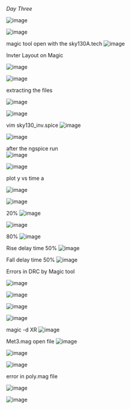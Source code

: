 *Day Three*

![image](https://github.com/piyushk246/Digital_VLSI_SoC_Design_And_Planning/assets/65733681/7528d596-5400-406e-94e9-528e7e08aa8a)


![image](https://github.com/piyushk246/Digital_VLSI_SoC_Design_And_Planning/assets/65733681/1b949d68-9a5a-466f-8cd7-11be365a3bd3)

magic tool open with the sky130A.tech
![image](https://github.com/piyushk246/Digital_VLSI_SoC_Design_And_Planning/assets/65733681/092fc0f9-396f-42c0-8eb5-1081a8321499)

Invter Layout on Magic

![image](https://github.com/piyushk246/Digital_VLSI_SoC_Design_And_Planning/assets/65733681/11cb37c9-e702-4c97-89dd-a8655b31bff1)


![image](https://github.com/piyushk246/Digital_VLSI_SoC_Design_And_Planning/assets/65733681/baf82066-1a06-4ee5-932a-d8da432d799e)

extracting the files

![image](https://github.com/piyushk246/Digital_VLSI_SoC_Design_And_Planning/assets/65733681/d81d9c4d-3f08-4ef0-92ca-d6ae706433b0)


![image](https://github.com/piyushk246/Digital_VLSI_SoC_Design_And_Planning/assets/65733681/a8da5e1b-463a-4f13-9500-444fd8bb7837)

vim sky130_inv.spice
![image](https://github.com/piyushk246/Digital_VLSI_SoC_Design_And_Planning/assets/65733681/ff480a8d-9af4-48e6-b293-76078fc9234f)

![image](https://github.com/piyushk246/Digital_VLSI_SoC_Design_And_Planning/assets/65733681/4d434d59-9732-48b4-a173-d266c2bd0cfd)


after the ngspice run  
![image](https://github.com/piyushk246/Digital_VLSI_SoC_Design_And_Planning/assets/65733681/1cdfc734-50b1-421b-a909-d8c2f71f6fb7)

![image](https://github.com/piyushk246/Digital_VLSI_SoC_Design_And_Planning/assets/65733681/424ccf8b-961e-4466-bb46-30f264234da3)

plot y vs time a

![image](https://github.com/piyushk246/Digital_VLSI_SoC_Design_And_Planning/assets/65733681/74f77d6a-080f-4ca3-94bd-98f0097f1503)

![image](https://github.com/piyushk246/Digital_VLSI_SoC_Design_And_Planning/assets/65733681/91ec33e0-81c1-4fd4-971d-8c33cd4e9882)

20%
![image](https://github.com/piyushk246/Digital_VLSI_SoC_Design_And_Planning/assets/65733681/1aceb0cf-3b22-49bc-af42-d719dbb29591)

![image](https://github.com/piyushk246/Digital_VLSI_SoC_Design_And_Planning/assets/65733681/5e5aae1b-0165-4ecb-83ca-65a311629a29)

80%
![image](https://github.com/piyushk246/Digital_VLSI_SoC_Design_And_Planning/assets/65733681/e762fce2-fbfc-4fca-8a64-19ef3aef1ec5)


Rise delay time 50%
![image](https://github.com/piyushk246/Digital_VLSI_SoC_Design_And_Planning/assets/65733681/63735e2a-d878-4342-9867-f066d30eae7d)


Fall delay time 50%
![image](https://github.com/piyushk246/Digital_VLSI_SoC_Design_And_Planning/assets/65733681/62b5a20e-3d0e-4894-9053-c083cf0d505a)


Errors in DRC by Magic tool


![image](https://github.com/piyushk246/Digital_VLSI_SoC_Design_And_Planning/assets/65733681/698dcbe0-e446-49ee-9840-f9aa8f98c244)

![image](https://github.com/piyushk246/Digital_VLSI_SoC_Design_And_Planning/assets/65733681/85fc30ba-b0cb-40eb-828e-aad4fe8867b4)

![image](https://github.com/piyushk246/Digital_VLSI_SoC_Design_And_Planning/assets/65733681/bd7465f7-2141-46cc-a7c9-3b136f5a0620)

![image](https://github.com/piyushk246/Digital_VLSI_SoC_Design_And_Planning/assets/65733681/27147072-15ae-4d19-9c29-3f98304310f6)


 
magic -d XR
![image](https://github.com/piyushk246/Digital_VLSI_SoC_Design_And_Planning/assets/65733681/2256a2ae-acae-4078-a241-ac8b30296f33)

Met3.mag open file
![image](https://github.com/piyushk246/Digital_VLSI_SoC_Design_And_Planning/assets/65733681/32b6048a-5eb4-4684-8129-9170d39b654c)


![image](https://github.com/piyushk246/Digital_VLSI_SoC_Design_And_Planning/assets/65733681/e3f486ea-1912-41d0-a7a9-ce407aac6410)



![image](https://github.com/piyushk246/Digital_VLSI_SoC_Design_And_Planning/assets/65733681/29dc0292-64b2-4eaa-afb5-43744c39a46e)


error in poly.mag file

![image](https://github.com/piyushk246/Digital_VLSI_SoC_Design_And_Planning/assets/65733681/1ba35ac3-4d60-49e5-bb4d-a3a697d0da18)

![image](https://github.com/piyushk246/Digital_VLSI_SoC_Design_And_Planning/assets/65733681/783751aa-897b-4602-9063-ea7a21ce1004)
